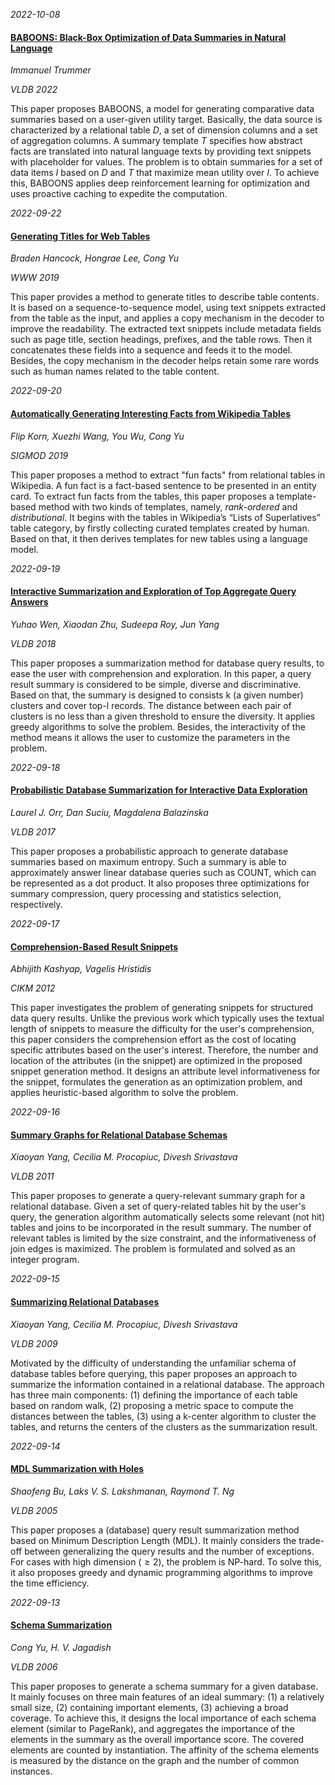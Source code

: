 








*2022-10-08*

#### [BABOONS: Black-Box Optimization of Data Summaries in Natural Language](https://www.vldb.org/pvldb/vol15/p2980-trummer.pdf)

*Immanuel Trummer*

*VLDB 2022*

This paper proposes BABOONS, a model for generating comparative data summaries based on a user-given utility target. Basically, the data source is characterized by a relational table *D*, a set of dimension columns and a set of aggregation columns. A summary template *T* specifies how abstract facts are translated into natural language texts by providing text snippets with placeholder for values. The problem is to obtain summaries for a set of data items *I* based on *D* and *T* that maximize mean utility over *I*. To achieve this, BABOONS applies deep reinforcement learning for optimization and uses proactive caching to expedite the computation. 


*2022-09-22*

#### [Generating Titles for Web Tables](https://doi.org/10.1145/3308558.3313399)

*Braden Hancock, Hongrae Lee, Cong Yu*

*WWW 2019*

This paper provides a method to generate titles to describe table contents. It is based on a sequence-to-sequence model, using text snippets extracted from the table as the input, and applies a copy mechanism in the decoder to improve the readability. The extracted text snippets include metadata fields such as page title, section headings, prefixes, and the table rows. Then it concatenates these fields into a sequence and feeds it to the model. Besides, the copy mechanism in the decoder helps retain some rare words such as human names related to the table content. 


*2022-09-20*

#### [Automatically Generating Interesting Facts from Wikipedia Tables](https://dl.acm.org/doi/10.1145/3299869.3314043)

*Flip Korn, Xuezhi Wang, You Wu, Cong Yu*

*SIGMOD 2019*

This paper proposes a method to extract "fun facts" from relational tables in Wikipedia. A fun fact is a fact-based sentence to be presented in an entity card. To extract fun facts from the tables, this paper proposes a template-based method with two kinds of templates, namely, *rank-ordered* and *distributional*. It begins with the tables in Wikipedia’s “Lists of Superlatives” table category, by firstly collecting curated templates created by human. Based on that, it then derives templates for new tables using a language model.


*2022-09-19*

#### [Interactive Summarization and Exploration of Top Aggregate Query Answers](https://doi.org/10.14778/3275366.3275369)

*Yuhao Wen, Xiaodan Zhu, Sudeepa Roy, Jun Yang*

*VLDB 2018*

This paper proposes a summarization method for database query results, to ease the user with comprehension and exploration. In this paper, a query result summary is considered to be simple, diverse and discriminative. Based on that, the summary is designed to consists k (a given number) clusters and cover top-l records. The distance between each pair of clusters is no less than a given threshold to ensure the diversity. It applies greedy algorithms to solve the problem.  Besides, the interactivity of the method means it allows the user to customize the parameters in the problem. 


*2022-09-18*

#### [Probabilistic Database Summarization for Interactive Data Exploration](https://doi.org/10.14778/3115404.3115419)

*Laurel J. Orr, Dan Suciu, Magdalena Balazinska*

*VLDB 2017*

This paper proposes a probabilistic approach to generate database summaries based on maximum entropy. Such a summary is able to approximately answer linear database queries such as COUNT, which can be represented as a dot product. It also proposes three optimizations for summary compression, query processing and statistics selection, respectively.  


*2022-09-17*

#### [Comprehension-Based Result Snippets](https://doi.org/10.1145/2396761.2398405)

*Abhijith Kashyap, Vagelis Hristidis*

*CIKM 2012*

This paper investigates the problem of generating snippets for structured data query results. Unlike the previous work which typically uses the textual length of snippets to measure the difficulty for the user's comprehension, this paper considers the comprehension effort as the cost of locating specific attributes based on the user's interest. Therefore, the number and location of the attributes (in the snippet) are optimized in the proposed snippet generation method. It designs an attribute level informativeness for the snippet, formulates the generation as an optimization problem, and applies heuristic-based algorithm to solve the problem.


*2022-09-16*

#### [Summary Graphs for Relational Database Schemas](http://www.vldb.org/pvldb/vol4/p899-yang.pdf)

*Xiaoyan Yang, Cecilia M. Procopiuc, Divesh Srivastava*

*VLDB 2011*

This paper proposes to generate a query-relevant summary graph for a relational database. Given a set of query-related tables hit by the user's query, the generation algorithm automatically selects some relevant (not hit) tables and joins to be incorporated in the result summary. The number of relevant tables is limited by the size constraint, and the informativeness of join edges is maximized. The problem is formulated and solved as an integer program. 


*2022-09-15*

#### [Summarizing Relational Databases](https://doi.org/10.14778/1687627.1687699)

*Xiaoyan Yang, Cecilia M. Procopiuc, Divesh Srivastava*

*VLDB 2009*

Motivated by the difficulty of understanding the unfamiliar schema of database tables before querying, this paper proposes an approach to summarize the information contained in a relational database. The approach has three main components: (1) defining the importance of each table based on random walk, (2) proposing a metric space to compute the distances between the tables, (3) using a k-center algorithm to cluster the tables, and returns the centers of the clusters as the summarization result. 


*2022-09-14*

#### [MDL Summarization with Holes](http://www.vldb.org/archives/website/2005/program/paper/wed/p433-bu.pdf)

*Shaofeng Bu, Laks V. S. Lakshmanan, Raymond T. Ng*

*VLDB 2005*

This paper proposes a (database) query result summarization method based on Minimum Description Length (MDL). It mainly considers the trade-off between generalizing the query results and the number of exceptions. For cases with high dimension ($\geq 2$), the problem is NP-hard. To solve this, it also proposes greedy and dynamic programming algorithms to improve the time efficiency. 



*2022-09-13*

#### [Schema Summarization](http://dl.acm.org/citation.cfm?id=1164156)

*Cong Yu, H. V. Jagadish*

*VLDB 2006*

This paper proposes to generate a schema summary for a given database. It mainly focuses on three main features of an ideal summary: (1) a relatively small size, (2) containing important elements, (3) achieving a broad coverage. To achieve this, it designs the local importance of each schema element (similar to PageRank), and aggregates the importance of the elements in the summary as the overall importance score. The covered elements are counted by instantiation. The affinity of the schema elements is measured by the distance on the graph and the number of common instances. 
